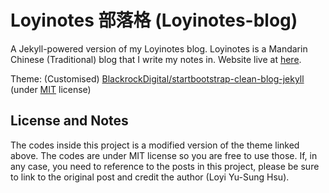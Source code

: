 # Loyinotes 部落格 (Loyinotes-blog)

A Jekyll-powered version of my Loyinotes blog. Loyinotes is a Mandarin Chinese (Traditional) blog that I write my notes in. Website live at [here](https://notes.loyi.dev/).

Theme: (Customised) [BlackrockDigital/startbootstrap-clean-blog-jekyll](https://github.com/BlackrockDigital/startbootstrap-clean-blog-jekyll) (under [MIT](https://github.com/BlackrockDigital/startbootstrap-clean-blog-jekyll/blob/gh-pages/LICENSE) license)

## License and Notes

The codes inside this project is a modified version of the theme linked above. The codes are under MIT license so you are free to use those. If, in any case, you need to reference to the posts in this project, please be sure to link to the original post and credit the author (Loyi Yu-Sung Hsu).
